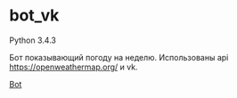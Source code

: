 # bot_vk

Python 3.4.3

Бот показывающий погоду на неделю.
Использованы api https://openweathermap.org/ и vk. 

 [Bot](https://vk.com/club150661849 )
